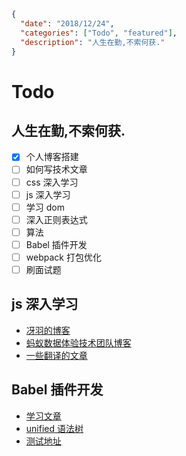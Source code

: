 ```json data
{
  "date": "2018/12/24",
  "categories": ["Todo", "featured"],
  "description": "人生在勤,不索何获."
}
```

# Todo

## 人生在勤,不索何获.

- [x] 个人博客搭建
- [ ] 如何写技术文章
- [ ] css 深入学习
- [ ] js 深入学习
- [ ] 学习 dom
- [ ] 深入正则表达式
- [ ] 算法
- [ ] Babel 插件开发
- [ ] webpack 打包优化
- [ ] 刷面试题

## js 深入学习

- [冴羽的博客](https://github.com/mqyqingfeng/Blog)
- [蚂蚁数据体验技术团队博客](https://github.com/ProtoTeam/blog)
- [一些翻译的文章](https://madneal.com/articles-translator/)

## Babel 插件开发

- [学习文章](https://github.com/jamiebuilds/babel-handbook/blob/master/translations/zh-Hans/plugin-handbook.md)
- [unified 语法树](https://unified.js.org/)
- [测试地址](https://astexplorer.net/)
